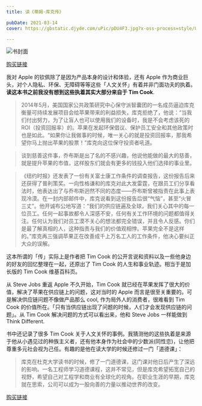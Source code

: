 ```yaml
---
title: 读《蒂姆·库克传》

pubDate: 2021-03-14
cover: https://gbstatic.djyde.com/uPic/pDU4F3.jpg?x-oss-process=style/80

---
```


![书封面](https://gbstatic.djyde.com/uPic/wd1YKt.jpg?x-oss-process=style/80)

[购买链接](https://lutaonan.com/go/shop/tim-cook)

我对 Apple 的钦佩除了是因为产品本身的设计和体验，还有 Apple 作为商业巨头，对个人隐私、环保、无障碍等等这些「人文关怀」有着并非门面功夫的执着。**读这本书之前我没有想到这些执着其实大部分来自于 Tim Cook**.

> 2014年5月，美国国家公共政策研究中心保守派智囊团的一名成员逼迫库克衡量可持续发展项目会给苹果带来的利益损失，库克拒绝了，他说：“当我们付出努力，为了让盲人也可以使用我们的设备时，我是不会考虑该死的ROI（投资回报率）的。苹果在发起环保倡议、保护员工安全和其他政策时也是如此。“如果你让我做事的时候，唯一关心的就是投资回报率，那我希望你马上抛出苹果的股票！”库克向这位保守投资者吼道。

> 谈到慈善这件事，乔布斯是出了名的不感兴趣，他说他能做的最大的慈善，就是提升苹果的市值，这样股东们就会有更多的钱投入他们选择的事业里。
    
> 《纽约时报》还发表了一份有关富士康工作条件的调查报告，这份报告后来还获得了普利策奖。一向性格谦和的库克对此大发雷霆，在跟员工们分享看法时，他表达出了与乔布斯迥然不同的态度——乔布斯曾被指责在此事上表现冷漠。在一封内部邮件中，库克说看到这份报告后很“气恼”，甚至“火冒三丈”。他开诚布公地写道：“我们的供应链遍及全球，我们关心其中的每一位员工。任何一起事故都令人深感不安，任何有关工作环境的问题都值得关注。任何认为我们对员工漠不关心的想法都完全错误，并且令人反感。你们是最了解真相的人，这种指责与我们的价值观相悖。苹果完全不是这样的。”库克再三强调苹果正在改善成千上万名工人的工作条件，他决心要纠正大众的误解。

这本所谓的「传」实际上是作者把 Tim Cook 的公开言说和资料以及一些他身边的好友的回忆整理在一起，还原出了 Tim Cook 的人生和事业轨迹。相当于是加长版的 Tim Cook 维基百科页。


从 Steve Jobs 重返 Apple 不久开始，Tim Cook 就已经在苹果发挥了很大的价值，解决了苹果在供应链上的问题，这对当时的 Apple 而言是很至关重要的。可是解决供应链问题不像做产品那么 cool, 作为局外人的消费者，很难看到 Tim Cook 的价值所在。「只有当供应链出现了问题的时候，人们才会发现供应链的问题」。从 Tim Cook 解决问题的方式可以看出来，他和 Steve Jobs 一样能做到 Think Different.


书中还记录了很多 Tim Cook 关于人文关怀的事例。我猜测他的这些执着是来源于他从小遇见过的种族主义者，还有他本身作为社会中的少数派(同性恋)，让他把尊重多元社会视为己任。有趣的是他在读大学的时候还修过一门「道德课」：
    
> 库克在杜克大学读书的时候，修了一门道德课，这门课对他日后产生了深远的影响。一名工程师学习道德课程，这并不常见，但是库克希望拓宽自己的视野，希望自己对工程学和商业有全球化的视角。在职业生涯的早期，库克就在思索，公司可以成为一股向善的力量以推动世界的改变。

[购买链接](https://lutaonan.com/go/shop/tim-cook)
